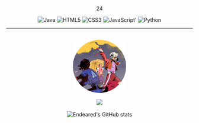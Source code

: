<p align="center">
    24
</p>

<div align="center">

![Java](https://img.shields.io/badge/java-%23ED8B00.svg?style=for-the-badge&logo=java&logoColor=white)
![HTML5](https://img.shields.io/badge/html5-%23E34F26.svg?style=for-the-badge&logo=html5&logoColor=white)
![CSS3](https://img.shields.io/badge/css3-%231572B6.svg?style=for-the-badge&logo=css3&logoColor=white)
![JavaScript](https://img.shields.io/badge/javascript-%23323330.svg?style=for-the-badge&logo=javascript&logoColor=%23F7DF1E)'
![Python](https://img.shields.io/badge/python-3670A0?style=for-the-badge&logo=python&logoColor=ffdd54)

</div>

---

</br>

<div align="center">
    <img style="width:15vw;" src="endeared.png">
</div>

<div align="center">

<div>

![](https://komarev.com/ghpvc/?username=Endeared&color=FF0000&label=Profile+visits:&style=flat)

</div>

</div>





<div align = "center">

<p>

![Endeared's GitHub stats](https://github-readme-stats.vercel.app/api?username=Endeared&show_icons=true&theme=radical)

</p>

</div>
